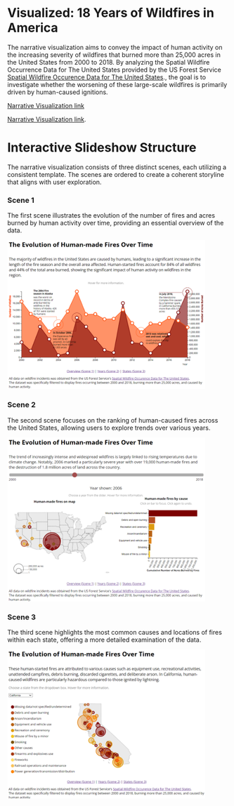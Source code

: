 # Visualized: 18 Years of Wildfires in America

The narrative visualization aims to convey the impact of human activity on the increasing severity of wildfires that burned more than 25,000 acres in the United States from 2000 to 2018. By analyzing the Spatial Wildfire Occurrence Data for The United States provided by the US Forest Service [Spatial Wildfire Occurence Data for The United States](https://www.fs.usda.gov/rds/archive/Catalog/RDS-2013-0009.5)., the goal is to investigate whether the worsening of these large-scale wildfires is primarily driven by human-caused ignitions.

<a href="https://ranranrunforit.github.io/visualization/scene%200.html">
Narrative Visualization link
</a>

[Narrative Visualization link](https://ranranrunforit.github.io/visualization/scene%200.html).

# Interactive Slideshow Structure

The narrative visualization consists of three distinct scenes, each utilizing a consistent template. The scenes are ordered to create a coherent storyline that aligns with user exploration. 

### Scene 1

The first scene illustrates the evolution of the number of fires and acres burned by human activity over time, providing an essential overview of the data. 

<img src="scene 1.png" width="450em">


### Scene 2

The second scene focuses on the ranking of human-caused fires across the United States, allowing users to explore trends over various years. 

<img src="scene 2.png" width="450em">


### Scene 3

The third scene highlights the most common causes and locations of fires within each state, offering a more detailed examination of the data.

<img src="scene 3.png" width="450em">

